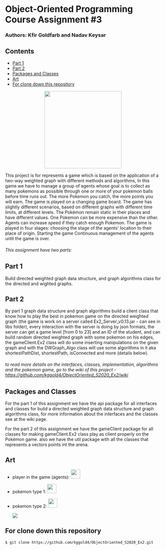 # Object-Oriented Programming Course Assignment #3

### Authors: Kfir Goldfarb and Nadav Keysar

## Contents
* [Part 1](#part1)
* [Part 2](#part2)
* [Packages and Classes](#packages-and-classes)
* [Art](#art)
* [For clone down this repository](#for-clone-down-this-repository)

<div align="center">
<img src="https://github.com/kggold4/ObjectOriented_S2020_Ex2/blob/main/images/vg_logo3.png" width="250">
</div>

This project is for represents a game which is based on the application of a two-way weighted graph with different methods and algorithms,
In this game we have to manage a group of agents whose goal is to collect as many pokemons as possible through one or more of your pokemon balls before time runs out.
The more Pokemon you catch, the more points you will earn. The game is played on a changing game board. The game has slightly different scenarios, based on different graphs with different time limits, at different levels. The Pokémon remain static in their places and have different values. One Pokemon can be more expensive than the other. Agents can increase speed if they catch enough Pokemon. The game is played in four stages: choosing the stage of the agents' location to their place of origin. Starting the game Continuous management of the agents until the game is over.

###### This assignment have two parts:

## Part 1

Build directed weighted graph data structure, and graph algorithms class for the directed and wighted graphs.

## Part 2

By part 1 graph data structure and graph algorithms build a client class that know how to play the best in pokemon game on the directed weighted graph (the game is work on a server called Ex2_Server_v0.13.jar - can see in libs folder), every interaction with the server is doing by json formats, the server can get a game level [from 0 to 23] and an ID of the student, and can build random directed weighted graph with some pokemon on his edges, the gameClient.Ex2 class will do some inserting manipulations on the given graph and with the DWGraph_Algo class will use some algorithms in it aka shortestPathDist, shortestPath, isConnected and more (details below).
###### to read more details on the interfaces, classes, implementation, algorithms and the pokemon game, go to the wiki of this project - https://github.com/kggold4/ObjectOriented_S2020_Ex2/wiki

## Packages and Classes

For the part 1 of this assignment we have the api package for all interfaces and classes for build a directed weighted graph data structure and graph algorithms class, for more information about the interfaces and the classes see at the wiki page.

For the part 2 of this assignment we have the gameClient package for all classes for making gameClient.Ex2 class play as client properly on the Pokémon game.
also we have the util package with all the classes that represents a vectors points int the arena.

## Art
* player in the game (agents): <img src="https://github.com/kggold4/ObjectOriented_S2020_Ex2/blob/main/images/player.png" width="30">
* pokemon type 1: <img src="https://github.com/kggold4/ObjectOriented_S2020_Ex2/blob/main/images/pokaball1.png" width="30">
* pokemon type 2: <img src="https://github.com/kggold4/ObjectOriented_S2020_Ex2/blob/main/images/pokaball2.png" width="30">
  
  ![](name-of-giphy.gif)

## For clone down this repository
```
$ git clone https://github.com/kggold4/ObjectOriented_S2020_Ex2.git
```
